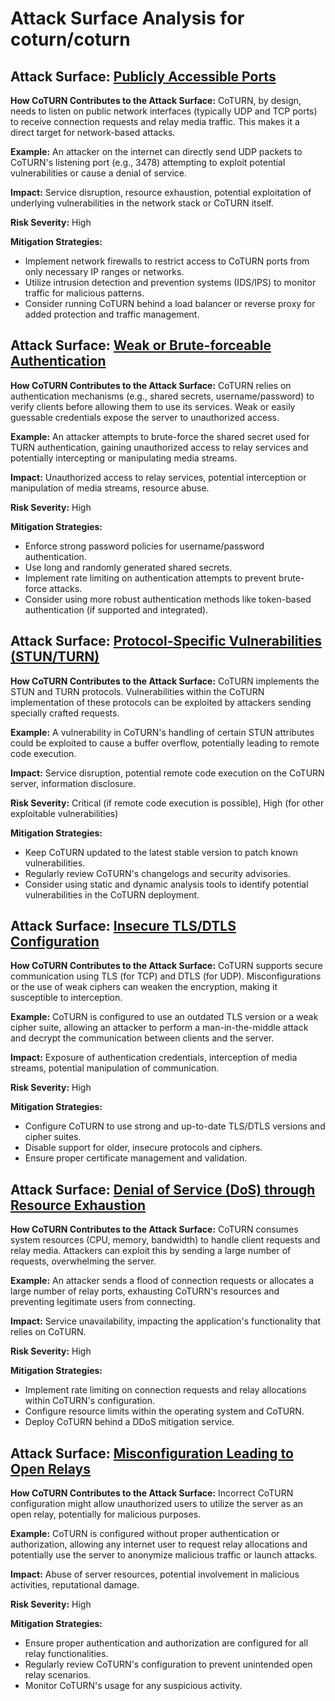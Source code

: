 # Attack Surface Analysis for coturn/coturn

## Attack Surface: [Publicly Accessible Ports](./attack_surfaces/publicly_accessible_ports.md)

**How CoTURN Contributes to the Attack Surface:** CoTURN, by design, needs to listen on public network interfaces (typically UDP and TCP ports) to receive connection requests and relay media traffic. This makes it a direct target for network-based attacks.

**Example:** An attacker on the internet can directly send UDP packets to CoTURN's listening port (e.g., 3478) attempting to exploit potential vulnerabilities or cause a denial of service.

**Impact:** Service disruption, resource exhaustion, potential exploitation of underlying vulnerabilities in the network stack or CoTURN itself.

**Risk Severity:** High

**Mitigation Strategies:**
* Implement network firewalls to restrict access to CoTURN ports from only necessary IP ranges or networks.
* Utilize intrusion detection and prevention systems (IDS/IPS) to monitor traffic for malicious patterns.
* Consider running CoTURN behind a load balancer or reverse proxy for added protection and traffic management.

## Attack Surface: [Weak or Brute-forceable Authentication](./attack_surfaces/weak_or_brute-forceable_authentication.md)

**How CoTURN Contributes to the Attack Surface:** CoTURN relies on authentication mechanisms (e.g., shared secrets, username/password) to verify clients before allowing them to use its services. Weak or easily guessable credentials expose the server to unauthorized access.

**Example:** An attacker attempts to brute-force the shared secret used for TURN authentication, gaining unauthorized access to relay services and potentially intercepting or manipulating media streams.

**Impact:** Unauthorized access to relay services, potential interception or manipulation of media streams, resource abuse.

**Risk Severity:** High

**Mitigation Strategies:**
* Enforce strong password policies for username/password authentication.
* Use long and randomly generated shared secrets.
* Implement rate limiting on authentication attempts to prevent brute-force attacks.
* Consider using more robust authentication methods like token-based authentication (if supported and integrated).

## Attack Surface: [Protocol-Specific Vulnerabilities (STUN/TURN)](./attack_surfaces/protocol-specific_vulnerabilities_(stunturn).md)

**How CoTURN Contributes to the Attack Surface:** CoTURN implements the STUN and TURN protocols. Vulnerabilities within the CoTURN implementation of these protocols can be exploited by attackers sending specially crafted requests.

**Example:** A vulnerability in CoTURN's handling of certain STUN attributes could be exploited to cause a buffer overflow, potentially leading to remote code execution.

**Impact:** Service disruption, potential remote code execution on the CoTURN server, information disclosure.

**Risk Severity:** Critical (if remote code execution is possible), High (for other exploitable vulnerabilities)

**Mitigation Strategies:**
* Keep CoTURN updated to the latest stable version to patch known vulnerabilities.
* Regularly review CoTURN's changelogs and security advisories.
* Consider using static and dynamic analysis tools to identify potential vulnerabilities in the CoTURN deployment.

## Attack Surface: [Insecure TLS/DTLS Configuration](./attack_surfaces/insecure_tlsdtls_configuration.md)

**How CoTURN Contributes to the Attack Surface:** CoTURN supports secure communication using TLS (for TCP) and DTLS (for UDP). Misconfigurations or the use of weak ciphers can weaken the encryption, making it susceptible to interception.

**Example:** CoTURN is configured to use an outdated TLS version or a weak cipher suite, allowing an attacker to perform a man-in-the-middle attack and decrypt the communication between clients and the server.

**Impact:** Exposure of authentication credentials, interception of media streams, potential manipulation of communication.

**Risk Severity:** High

**Mitigation Strategies:**
* Configure CoTURN to use strong and up-to-date TLS/DTLS versions and cipher suites.
* Disable support for older, insecure protocols and ciphers.
* Ensure proper certificate management and validation.

## Attack Surface: [Denial of Service (DoS) through Resource Exhaustion](./attack_surfaces/denial_of_service_(dos)_through_resource_exhaustion.md)

**How CoTURN Contributes to the Attack Surface:** CoTURN consumes system resources (CPU, memory, bandwidth) to handle client requests and relay media. Attackers can exploit this by sending a large number of requests, overwhelming the server.

**Example:** An attacker sends a flood of connection requests or allocates a large number of relay ports, exhausting CoTURN's resources and preventing legitimate users from connecting.

**Impact:** Service unavailability, impacting the application's functionality that relies on CoTURN.

**Risk Severity:** High

**Mitigation Strategies:**
* Implement rate limiting on connection requests and relay allocations within CoTURN's configuration.
* Configure resource limits within the operating system and CoTURN.
* Deploy CoTURN behind a DDoS mitigation service.

## Attack Surface: [Misconfiguration Leading to Open Relays](./attack_surfaces/misconfiguration_leading_to_open_relays.md)

**How CoTURN Contributes to the Attack Surface:** Incorrect CoTURN configuration might allow unauthorized users to utilize the server as an open relay, potentially for malicious purposes.

**Example:** CoTURN is configured without proper authentication or authorization, allowing any internet user to request relay allocations and potentially use the server to anonymize malicious traffic or launch attacks.

**Impact:** Abuse of server resources, potential involvement in malicious activities, reputational damage.

**Risk Severity:** High

**Mitigation Strategies:**
* Ensure proper authentication and authorization are configured for all relay functionalities.
* Regularly review CoTURN's configuration to prevent unintended open relay scenarios.
* Monitor CoTURN's usage for any suspicious activity.

